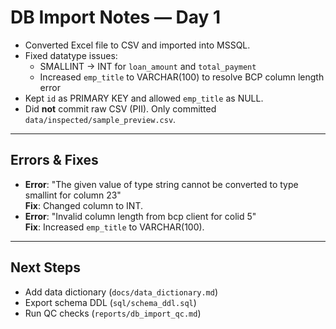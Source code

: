 # DB Import Notes — Day 1

- Converted Excel file to CSV and imported into MSSQL.
- Fixed datatype issues:
  - SMALLINT → INT for `loan_amount` and `total_payment`
  - Increased `emp_title` to VARCHAR(100) to resolve BCP column length error
- Kept `id` as PRIMARY KEY and allowed `emp_title` as NULL.
- Did **not** commit raw CSV (PII). Only committed `data/inspected/sample_preview.csv`.

---

## Errors & Fixes
- **Error**: "The given value of type string cannot be converted to type smallint for column 23"  
  **Fix**: Changed column to INT.
- **Error**: "Invalid column length from bcp client for colid 5"  
  **Fix**: Increased `emp_title` to VARCHAR(100).

---

## Next Steps
- Add data dictionary (`docs/data_dictionary.md`)
- Export schema DDL (`sql/schema_ddl.sql`)
- Run QC checks (`reports/db_import_qc.md`)

